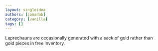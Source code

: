 ```yaml
---
layout: singleidea
authors: [jonadab]
category: [vanilla]
tags: []
---
```

Leprechauns are occasionally generated with a sack of gold rather than gold pieces in free inventory.

